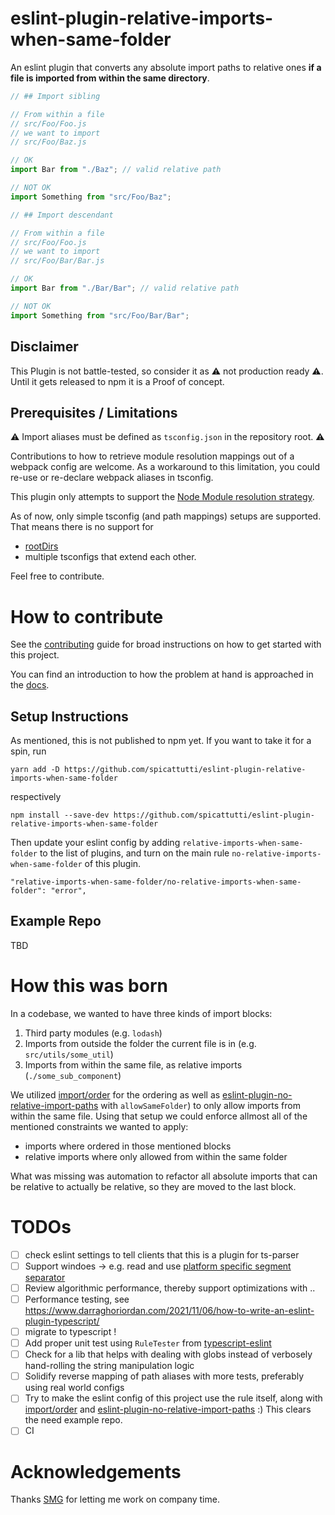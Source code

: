 # eslint-plugin-relative-imports-when-same-folder

An eslint plugin that converts any absolute import paths to relative ones **if a file is imported from within the same directory**.

```ts
// ## Import sibling

// From within a file 
// src/Foo/Foo.js
// we want to import
// src/Foo/Baz.js

// OK
import Bar from "./Baz"; // valid relative path

// NOT OK
import Something from "src/Foo/Baz";
```

```ts
// ## Import descendant

// From within a file 
// src/Foo/Foo.js
// we want to import
// src/Foo/Bar/Bar.js

// OK
import Bar from "./Bar/Bar"; // valid relative path

// NOT OK
import Something from "src/Foo/Bar/Bar";
```


## Disclaimer

This Plugin is not battle-tested, so consider it as ⚠️ not production ready ⚠️.
Until it gets released to npm it is a Proof of concept.

## Prerequisites / Limitations

⚠️ Import aliases must be defined as `tsconfig.json` in the repository root. ⚠️

Contributions to how to retrieve module resolution mappings out of a webpack config are welcome.
As a workaround to this limitation, you could re-use or re-declare webpack aliases in tsconfig.

This plugin only attempts to support the [Node Module resolution strategy](https://www.typescriptlang.org/docs/handbook/module-resolution.html#module-resolution-strategies).

As of now, only simple tsconfig (and path mappings) setups are supported. That means there is no
support for
- [rootDirs](https://www.typescriptlang.org/tsconfig#rootDirs)
- multiple tsconfigs that extend each other.

Feel free to contribute.

# How to contribute

See the [contributing](CONTRIBUTING.md) guide for broad instructions on how to get started with this project.

You can find an introduction to how the problem at hand is approached in the [docs](docs/INNER_WORKINGS.md).

## Setup Instructions 

As mentioned, this is not published to npm yet.
If you want to take it for a spin, run
```
yarn add -D https://github.com/spicattutti/eslint-plugin-relative-imports-when-same-folder
```
respectively
```
npm install --save-dev https://github.com/spicattutti/eslint-plugin-relative-imports-when-same-folder
```

Then update your eslint config by adding `relative-imports-when-same-folder` to the list of plugins,
and turn on the main rule `no-relative-imports-when-same-folder` of this plugin.
```
"relative-imports-when-same-folder/no-relative-imports-when-same-folder": "error",
```

## Example Repo

TBD

# How this was born

In a codebase, we wanted to have three kinds of import blocks:
1. Third party modules (e.g. `lodash`)
2. Imports from outside the folder the current file is in (e.g. `src/utils/some_util`)
3. Imports from within the same file, as relative imports (`./some_sub_component`)

We utilized [import/order](https://github.com/import-js/eslint-plugin-import/blob/main/docs/rules/order.md) for the ordering as well as [eslint-plugin-no-relative-import-paths](https://www.npmjs.com/package/eslint-plugin-no-relative-import-paths) with `allowSameFolder`) to only allow imports from within the same file. Using that setup we could enforce allmost all of the mentioned constraints we wanted to apply:
- imports where ordered in those mentioned blocks
- relative imports where only allowed from within the same folder

What was missing was automation to refactor all absolute imports that can be relative to actually be relative, so they are moved to the last block.


# TODOs
- [ ] check eslint settings to tell clients that this is a plugin for ts-parser
- [ ] Support windoes -> e.g. read and use [platform specific segment separator](https://nodejs.org/api/path.html#pathsep)
- [ ] Review algorithmic performance, thereby support optimizations with ..
- [ ] Performance testing, see https://www.darraghoriordan.com/2021/11/06/how-to-write-an-eslint-plugin-typescript/
- [ ] migrate to typescript !
- [ ] Add proper unit test using `RuleTester` from [typescript-eslint](https://github.com/typescript-eslint/typescript-eslint)
- [ ] Check for a lib that helps with dealing with globs instead of verbosely hand-rolling the string manipulation logic
- [ ] Solidify reverse mapping of path aliases with more tests, preferably using real world configs
- [ ] Try to make the eslint config of this project use the rule itself, along with [import/order](https://github.com/import-js/eslint-plugin-import/blob/main/docs/rules/order.md) and [eslint-plugin-no-relative-import-paths](https://www.npmjs.com/package/eslint-plugin-no-relative-import-paths) :) This clears the need example repo.
- [ ] CI

# Acknowledgements

Thanks [SMG](https://swissmarketplace.group/en/) for letting me work on company time.